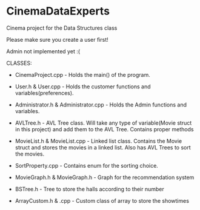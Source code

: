 # CinemaDataExperts
Cinema project for the Data Structures class

Please make sure you create a user first!

Admin not implemented yet :(


CLASSES:

- CinemaProject.cpp - Holds the main() of the program.

- User.h & User.cpp - Holds the customer functions and variables(preferences).

- Administrator.h & Administrator.cpp - Holds the Admin functions and variables.

- AVLTree.h - AVL Tree class. Will take any type of variable(Movie struct in this project) and add them to the AVL Tree. Contains proper methods

- MovieList.h & MovieList.cpp - Linked list class. Contains the Movie struct and stores the movies in a linked list. Also has AVL Trees to sort the movies.

- SortProperty.cpp - Contains enum for the sorting choice.

- MovieGraph.h & MovieGraph.h - Graph for the recommendation system

- BSTree.h - Tree to store the halls according to their number

- ArrayCustom.h & .cpp  - Custom class of array to store the showtimes
